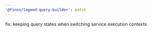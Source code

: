 ```yaml
---
'@finos/legend-query-builder': patch
---
```


fix: keeping query states when switching service execution contexts

